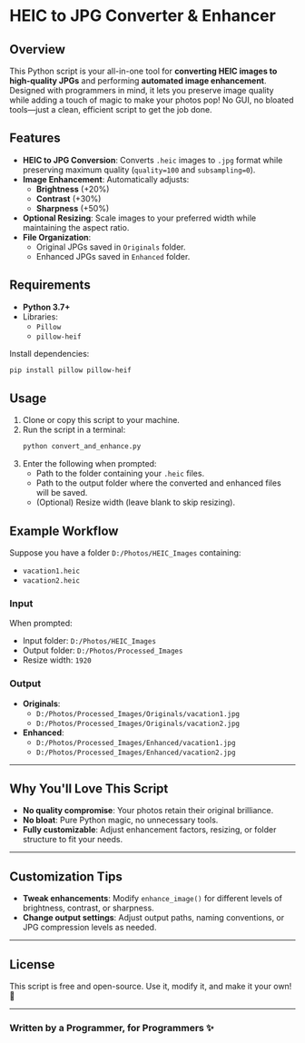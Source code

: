 # **HEIC to JPG Converter & Enhancer**

## **Overview**

This Python script is your all-in-one tool for **converting HEIC images to high-quality JPGs** and performing **automated image enhancement**. Designed with programmers in mind, it lets you preserve image quality while adding a touch of magic to make your photos pop! No GUI, no bloated tools—just a clean, efficient script to get the job done.

## **Features**

- **HEIC to JPG Conversion**: Converts `.heic` images to `.jpg` format while preserving maximum quality (`quality=100` and `subsampling=0`).
- **Image Enhancement**: Automatically adjusts:
  - **Brightness** (+20%)
  - **Contrast** (+30%)
  - **Sharpness** (+50%)
- **Optional Resizing**: Scale images to your preferred width while maintaining the aspect ratio.
- **File Organization**:
  - Original JPGs saved in `Originals` folder.
  - Enhanced JPGs saved in `Enhanced` folder.

## **Requirements**

- **Python 3.7+**
- Libraries:
  - `Pillow`
  - `pillow-heif`

Install dependencies:

```bash
pip install pillow pillow-heif
```

## **Usage**

1. Clone or copy this script to your machine.
2. Run the script in a terminal:
   ```bash
   python convert_and_enhance.py
   ```
3. Enter the following when prompted:
   - Path to the folder containing your `.heic` files.
   - Path to the output folder where the converted and enhanced files will be saved.
   - (Optional) Resize width (leave blank to skip resizing).

## **Example Workflow**

Suppose you have a folder `D:/Photos/HEIC_Images` containing:

- `vacation1.heic`
- `vacation2.heic`

### Input

When prompted:

- Input folder: `D:/Photos/HEIC_Images`
- Output folder: `D:/Photos/Processed_Images`
- Resize width: `1920`

### Output

- **Originals**:
  - `D:/Photos/Processed_Images/Originals/vacation1.jpg`
  - `D:/Photos/Processed_Images/Originals/vacation2.jpg`
- **Enhanced**:
  - `D:/Photos/Processed_Images/Enhanced/vacation1.jpg`
  - `D:/Photos/Processed_Images/Enhanced/vacation2.jpg`

---

## **Why You'll Love This Script**

- **No quality compromise**: Your photos retain their original brilliance.
- **No bloat**: Pure Python magic, no unnecessary tools.
- **Fully customizable**: Adjust enhancement factors, resizing, or folder structure to fit your needs.

---

## **Customization Tips**

- **Tweak enhancements**: Modify `enhance_image()` for different levels of brightness, contrast, or sharpness.
- **Change output settings**: Adjust output paths, naming conventions, or JPG compression levels as needed.

---

## **License**

This script is free and open-source. Use it, modify it, and make it your own! 🚀

---

### Written by a Programmer, for Programmers ✨
